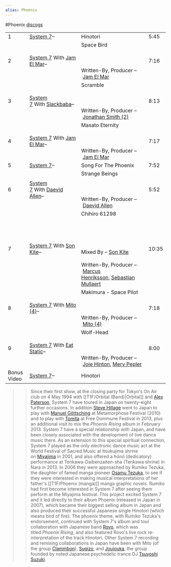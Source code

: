 ```yaml
---
alias: Phoenix
---
```

#Phoenix
[discogs](https://www.discogs.com/release/1218327-System-7-Phoenix)


|   |   |   |   |
|---|---|---|---|
|1|[System 7](https://www.discogs.com/artist/6959-System-7)–|Hinotori|5:45|
|2|[System 7](https://www.discogs.com/artist/6959-System-7) With [Jam El Mar](https://www.discogs.com/artist/20852-Jam-El-Mar)–|Space Bird<br><br>[](https://www.discogs.com/artist/20852-Jam-El-Mar)<br><br>Written-By, Producer – [Jam El Mar](https://www.discogs.com/artist/20852-Jam-El-Mar)|7:16|
|3|[System 7](https://www.discogs.com/artist/6959-System-7) With [Slackbaba](https://www.discogs.com/artist/406596-Slackbaba)–|Scramble<br><br>[](https://www.discogs.com/artist/549601-Jonathan-Smith-2)<br><br>Written-By, Producer – [Jonathan Smith (2)](https://www.discogs.com/artist/549601-Jonathan-Smith-2)|8:13|
|4|[System 7](https://www.discogs.com/artist/6959-System-7) With [Jam El Mar](https://www.discogs.com/artist/20852-Jam-El-Mar)–|Masato Eternity<br><br>[](https://www.discogs.com/artist/20852-Jam-El-Mar)<br><br>Written-By, Producer – [Jam El Mar](https://www.discogs.com/artist/20852-Jam-El-Mar)|7:17|
|5|[System 7](https://www.discogs.com/artist/6959-System-7)–|Song For The Phoenix|7:52|
|6|[System 7](https://www.discogs.com/artist/6959-System-7) With [Daevid Allen](https://www.discogs.com/artist/10354-Daevid-Allen)–|Strange Beings<br><br>[](https://www.discogs.com/artist/10354-Daevid-Allen)<br><br>Written-By, Producer – [Daevid Allen](https://www.discogs.com/artist/10354-Daevid-Allen)|5:52|
|7|[System 7](https://www.discogs.com/artist/6959-System-7) With [Son Kite](https://www.discogs.com/artist/20721-Son-Kite)–|Chihiro 61298<br><br>[](https://www.discogs.com/artist/20721-Son-Kite)<br><br>[](https://www.discogs.com/artist/77356-Marcus-Henriksson)[](https://www.discogs.com/artist/74274-Sebastian-Mullaert)<br><br>Mixed By – [Son Kite](https://www.discogs.com/artist/20721-Son-Kite)<br><br>Written-By, Producer – [Marcus Henriksson](https://www.discogs.com/artist/77356-Marcus-Henriksson), [Sebastian Mullaert](https://www.discogs.com/artist/74274-Sebastian-Mullaert)|10:35|
|8|[System 7](https://www.discogs.com/artist/6959-System-7) With [Mito (4)](https://www.discogs.com/artist/952632-Mito-4)–|Makimura - Space Pilot<br><br>[](https://www.discogs.com/artist/952632-Mito-4)<br><br>Written-By, Producer – [Mito (4)](https://www.discogs.com/artist/952632-Mito-4)|7:18|
|9|[System 7](https://www.discogs.com/artist/6959-System-7) With [Eat Static](https://www.discogs.com/artist/4759-Eat-Static)–|Wolf-Head<br><br>[](https://www.discogs.com/artist/415347-Joie-Hinton)[](https://www.discogs.com/artist/7877-Merv-Pepler)<br><br>Written-By, Producer – [Joie Hinton](https://www.discogs.com/artist/415347-Joie-Hinton), [Merv Pepler](https://www.discogs.com/artist/7877-Merv-Pepler)|8:00|
|Bonus Video|[System 7](https://www.discogs.com/artist/6959-System-7)–|Hinotori|

> > Since their first show, at the closing party for Tokyo's On Air club on 4 May 1994 with [[T1F/Orbital (Band)|Orbital]] and [Alex Paterson](https://en.wikipedia.org/wiki/Alex_Paterson "Alex Paterson"), System 7 have toured in Japan on twenty-eight further occasions. In addition [Steve Hillage](https://en.wikipedia.org/wiki/Steve_Hillage "Steve Hillage") went to Japan to play with [Manuel Göttsching](https://en.wikipedia.org/wiki/Manuel_G%C3%B6ttsching "Manuel Göttsching") at Metamorphose Festival (2010) and to play with [Tomita](https://en.wikipedia.org/wiki/Isao_Tomita "Isao Tomita") at Free Dommune Festival in 2013, plus an additional visit to mix the _Phoenix Rising_ album in February 2013. System 7 have a special relationship with Japan, and have been closely associated with the development of live dance music there. As an extension to this special spiritual connection, System 7 played as the only electronic dance music act at the World Festival of Sacred Music at Itsukujima shrine on [Miyajima](https://en.wikipedia.org/wiki/Itsukushima_Shrine "Itsukushima Shrine") in 2001, and also offered a _hōnō_ (dedicatory) performance at Tenkawa-Daibenzaiten-sha (Tenkawa shrine) in Nara in 2013. In 2006 they were approached by Rumiko Tezuka, the daughter of famed manga pioneer [Osamu Tezuka](https://en.wikipedia.org/wiki/Osamu_Tezuka "Osamu Tezuka"), to see if they were interested in making musical interpretations of her father's [[T1F/Phoenix (manga)]] manga graphic novels. Rumiko had first become interested in System 7 after seeing them perform at the Miyajima festival. This project excited System 7 and it led directly to their album Phoenix (released in Japan in 2007), which became their biggest selling album in Japan and also produced their successful Japanese single Hinotori (which means bird of fire). The phoenix theme, with Rumiko Tezuka's endorsement, continued with System 7's album and tour collaboration with Japanese band [Rovo](https://en.wikipedia.org/wiki/Rovo "Rovo"), which was titled _Phoenix Rising_, and also featured Rovo's live rock re-interpretation of the track Hinotori. Other System 7 recording and remixing collaborations in Japan have been with Mito (of the group [Clammbon](https://en.wikipedia.org/wiki/Clammbon "Clammbon")), [Sugizo](https://en.wikipedia.org/wiki/Sugizo "Sugizo"), and [Joujouka](https://en.wikipedia.org/wiki/Joujouka_(band) "Joujouka (band)"), the group founded by noted Japanese psychedelic trance DJ [Tsuyoshi Suzuki](https://en.wikipedia.org/w/index.php?title=Tsuyoshi_Suzuki&action=edit&redlink=1 "Tsuyoshi Suzuki (page does not exist)").